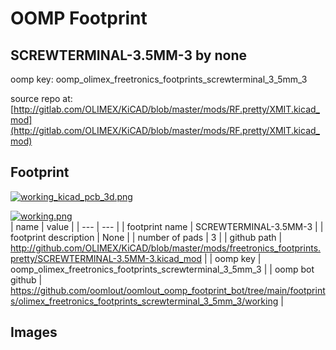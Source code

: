 # OOMP Footprint  
## SCREWTERMINAL-3.5MM-3  by none  
  
oomp key: oomp_olimex_freetronics_footprints_screwterminal_3_5mm_3  
  
source repo at: [http://gitlab.com/OLIMEX/KiCAD/blob/master/mods/RF.pretty/XMIT.kicad_mod](http://gitlab.com/OLIMEX/KiCAD/blob/master/mods/RF.pretty/XMIT.kicad_mod)  
## Footprint  
  
[![working_kicad_pcb_3d.png](working_kicad_pcb_3d_600.png)](working_kicad_pcb_3d.png)  
  
[![working.png](working_600.png)](working.png)  
| name | value | 
| --- | --- | 
| footprint name | SCREWTERMINAL-3.5MM-3 | 
| footprint description | None | 
| number of pads | 3 | 
| github path | http://github.com/OLIMEX/KiCAD/blob/master/mods/freetronics_footprints.pretty/SCREWTERMINAL-3.5MM-3.kicad_mod | 
| oomp key | oomp_olimex_freetronics_footprints_screwterminal_3_5mm_3 | 
| oomp bot github | https://github.com/oomlout/oomlout_oomp_footprint_bot/tree/main/footprints/olimex_freetronics_footprints_screwterminal_3_5mm_3/working | 
## Images  
